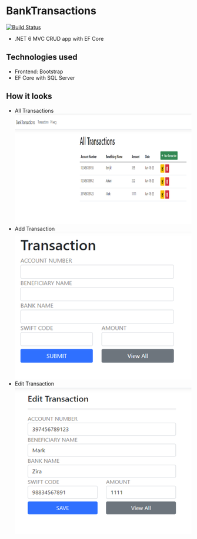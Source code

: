 # BankTransactions
[![Build Status](https://travis-ci.org/joemccann/dillinger.svg?branch=master)](https://travis-ci.org/joemccann/dillinger)
- .NET 6 MVC CRUD app with EF Core

## Technologies used
- Frontend: Bootstrap
- EF Core with SQL Server

## How it looks
- All Transactions <img src="Home.PNG" width="800" height="300">
- Add Transaction <img src="Create.PNG" width="500" height="400">
- Edit Transaction <img src="Edit.PNG" width="500" height="400">
